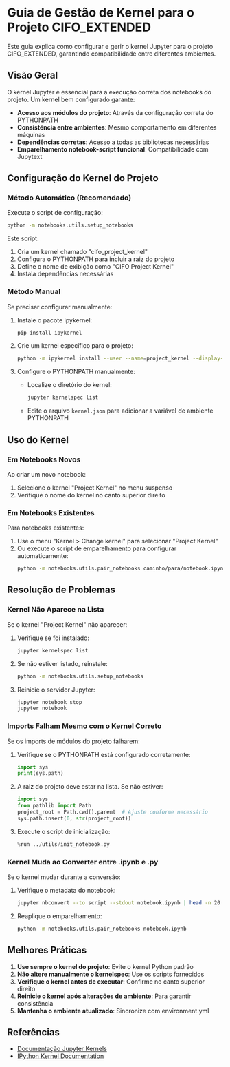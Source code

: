 # Guia de Gestão de Kernel para o Projeto CIFO_EXTENDED

Este guia explica como configurar e gerir o kernel Jupyter para o projeto CIFO_EXTENDED, garantindo compatibilidade entre diferentes ambientes.

## Visão Geral

O kernel Jupyter é essencial para a execução correta dos notebooks do projeto. Um kernel bem configurado garante:

- **Acesso aos módulos do projeto**: Através da configuração correta do PYTHONPATH
- **Consistência entre ambientes**: Mesmo comportamento em diferentes máquinas
- **Dependências corretas**: Acesso a todas as bibliotecas necessárias
- **Emparelhamento notebook-script funcional**: Compatibilidade com Jupytext

## Configuração do Kernel do Projeto

### Método Automático (Recomendado)

Execute o script de configuração:

```bash
python -m notebooks.utils.setup_notebooks
```

Este script:
1. Cria um kernel chamado "cifo_project_kernel"
2. Configura o PYTHONPATH para incluir a raiz do projeto
3. Define o nome de exibição como "CIFO Project Kernel"
4. Instala dependências necessárias

### Método Manual

Se precisar configurar manualmente:

1. Instale o pacote ipykernel:
   ```bash
   pip install ipykernel
   ```

2. Crie um kernel específico para o projeto:
   ```bash
   python -m ipykernel install --user --name=project_kernel --display-name="Project Kernel"
   ```

3. Configure o PYTHONPATH manualmente:
   - Localize o diretório do kernel:
     ```bash
     jupyter kernelspec list
     ```
   - Edite o arquivo `kernel.json` para adicionar a variável de ambiente PYTHONPATH

## Uso do Kernel

### Em Notebooks Novos

Ao criar um novo notebook:
1. Selecione o kernel "Project Kernel" no menu suspenso
2. Verifique o nome do kernel no canto superior direito

### Em Notebooks Existentes

Para notebooks existentes:
1. Use o menu "Kernel > Change kernel" para selecionar "Project Kernel"
2. Ou execute o script de emparelhamento para configurar automaticamente:
   ```bash
   python -m notebooks.utils.pair_notebooks caminho/para/notebook.ipynb
   ```

## Resolução de Problemas

### Kernel Não Aparece na Lista

Se o kernel "Project Kernel" não aparecer:

1. Verifique se foi instalado:
   ```bash
   jupyter kernelspec list
   ```

2. Se não estiver listado, reinstale:
   ```bash
   python -m notebooks.utils.setup_notebooks
   ```

3. Reinicie o servidor Jupyter:
   ```bash
   jupyter notebook stop
   jupyter notebook
   ```

### Imports Falham Mesmo com o Kernel Correto

Se os imports de módulos do projeto falharem:

1. Verifique se o PYTHONPATH está configurado corretamente:
   ```python
   import sys
   print(sys.path)
   ```

2. A raiz do projeto deve estar na lista. Se não estiver:
   ```python
   import sys
   from pathlib import Path
   project_root = Path.cwd().parent  # Ajuste conforme necessário
   sys.path.insert(0, str(project_root))
   ```

3. Execute o script de inicialização:
   ```python
   %run ../utils/init_notebook.py
   ```

### Kernel Muda ao Converter entre .ipynb e .py

Se o kernel mudar durante a conversão:

1. Verifique o metadata do notebook:
   ```bash
   jupyter nbconvert --to script --stdout notebook.ipynb | head -n 20
   ```

2. Reaplique o emparelhamento:
   ```bash
   python -m notebooks.utils.pair_notebooks notebook.ipynb
   ```

## Melhores Práticas

1. **Use sempre o kernel do projeto**: Evite o kernel Python padrão
2. **Não altere manualmente o kernelspec**: Use os scripts fornecidos
3. **Verifique o kernel antes de executar**: Confirme no canto superior direito
4. **Reinicie o kernel após alterações de ambiente**: Para garantir consistência
5. **Mantenha o ambiente atualizado**: Sincronize com environment.yml

## Referências

- [Documentação Jupyter Kernels](https://jupyter-client.readthedocs.io/en/stable/kernels.html)
- [IPython Kernel Documentation](https://ipython.readthedocs.io/en/stable/install/kernel_install.html)
